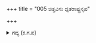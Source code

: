 +++
title = "005 ಚಿತ್ತವಿಸು ಧೃತರಾಷ್ಟ್ರನೃಪ"

+++

<details><summary>ಗದ್ಯ (ಕ.ಗ.ಪ) </summary>

5. ಧೃತರಾಷ್ಟ್ರ ಮಹಾರಾಜ ಗಮನವಿಟ್ಟು ಕೇಳು ! ಮೋಕ್ಷ ವಿಷಯಗಳ ವ್ಯತ್ಯಾಸವನ್ನು ಹೇಳುವೆ. ಸ್ಥಾವರ ಮತ್ತು ಜಂಗಮಗಳಿಂದ (ಜಡ ಮತ್ತು ಚೇತನ) ಕೂಡಿದ ಈ ಜಗತ್ತಿನಲ್ಲಿ ನೀನು ಉತ್ತಮ, ಅಧಮ ಮತ್ತು ಕನಿಷ್ಠರೆನ್ನದೆ, ಸುಖ-ದುಃಖಗಳಲ್ಲಿ ಮುಳುಗದೆ ಸಮಸ್ಥಿತಿಯಲ್ಲಿರುವುದೇ ನಿನಗೆ ಹಿತವಾಗುವುದು.
</details>
